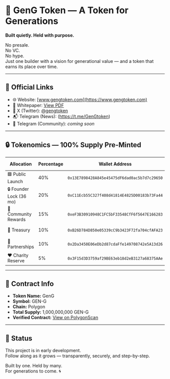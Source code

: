# 🧬 GenG Token — A Token for Generations

**Built quietly. Held with purpose.**

No presale.  
No VC.  
No hype.  
Just one builder with a vision for generational value — and a token that earns its place over time.

---

## 🔗 Official Links

- 🌐 Website: [www.gengtoken.com](https://www.gengtoken.com)
- 📄 Whitepaper: [View PDF](https://drive.google.com/file/d/12rTxbFY_WQfCetYVPQKgVp2PUhMW6iUK/view?usp=sharing)
- 📡 X (Twitter): [@gengtoken](https://twitter.com/gengtoken)
- 📬 Telegram (News): (https://t.me/GenGtoken)
- 👥 Telegram (Community): *coming soon*

---

## 🔒 Tokenomics — 100% Supply Pre-Minted

| Allocation              | Percentage | Wallet Address | QR Code |
|-------------------------|------------|----------------|---------|
| 🟩 Public Launch        | 40%        | `0x13E7898428A845e45475dF6dad0ac5b7d7c29650` | ![QR](wallets/Public_Launch_Wallet.png) |
| 🔒 Founder Lock (36 mo) | 20%        | `0xC11Ecb55C327f408d41814E4825D00183b73Fa44` | ![QR](wallets/Founder_Lock_Wallet.png) |
| 🎁 Community Rewards    | 15%        | `0xeF3B30910948C1FC5bF33548CfF6f5647E166283` | ![QR](wallets/Community_Rewards_Wallet.png) |
| 🏦 Treasury             | 10%        | `0xB26D784D850e05339cC9b3423F72fa704cfAFA23` | ![QR](wallets/Treasury_Wallet.png) |
| 🤝 Partnerships         | 10%        | `0x2Da3450E06eDb2d87cdaFfe149708742e5A13d26` | ![QR](wallets/Partnerships_Wallet.png) |
| ❤️ Charity Reserve      | 5%         | `0x3F15d3D3759af29BE63eb18d2eB3127a68375AAe` | ![QR](wallets/Charity_Wallet.png) |

---

## 🧾 Contract Info

- **Token Name:** GenG
- **Symbol:** GEN-G
- **Chain:** Polygon
- **Total Supply:** 1,000,000,000 GEN-G
- **Verified Contract:** [View on PolygonScan](https://polygonscan.com/address/0xD791A97ACde81721084ffB97F0ceDC81D5770aD9)

---

## 🚧 Status

This project is in early development.  
Follow along as it grows — transparently, securely, and step-by-step.

Built by one. Held by many.  
For generations to come. 🌀
